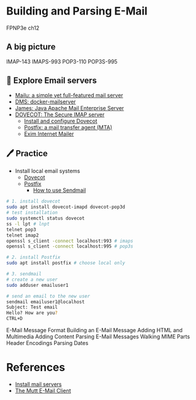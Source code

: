 #  Building and Parsing E-Mail 
FPNP3e ch12


A big picture
---

IMAP-143
IMAPS-993
POP3-110
POP3S-995

🔭 Explore Email servers
---
- [Mailu: a simple yet full-featured mail server](https://mailu.io/)
- [DMS: docker-mailserver](https://docker-mailserver.github.io/docker-mailserver/latest/)
- [James: Java Apache Mail Enterprise Server](https://james.apache.org/)
- [DOVECOT: The Secure IMAP server](https://www.dovecot.org/)
  - [Install and configure Dovecot](https://ubuntu.com/server/docs/mail-dovecot)
  - [Postfix: a mail transfer agent (MTA) ](https://www.postfix.org/)
  - [Exim Internet Mailer](https://www.exim.org/)


🖊️ Practice
---
- Install local email systems
  - [Dovecot](https://help.ubuntu.com/community/Dovecot)
  - [Postfix](https://ubuntu.com/server/docs/mail-postfix)
    - [How to use Sendmail](https://help.dreamhost.com/hc/en-us/articles/216687518-How-to-use-Sendmail)

```bash
# 1. install dovecot
sudo apt install dovecot-imapd dovecot-pop3d
# test installation
sudo systemctl status dovecot
ss -l lpt # lnpt
telnet pop3
telnet imap2
openssl s_client -connect localhost:993 # imaps
openssl s_client -connect localhost:995 # pop3s

# 2. install Postfix
sudo apt install postfix # choose local only

# 3. sendmail
# create a new user
sudo adduser emailuser1

# send an email to the new user
sendmail emailuser1@localhost
Subject: Test email
Hello? How are you?
CTRL+D
```


E-Mail Message Format 
Building an E-Mail Message 
Adding HTML and Multimedia 
Adding Content 
Parsing E-Mail Messages 
Walking MIME Parts 
Header Encodings 
Parsing Dates 

# References
- [Install mail servers](https://www.server-world.info/en/note?os=Ubuntu_22.04&p=mail&f=1)
- [The Mutt E-Mail Client](http://www.mutt.org/)